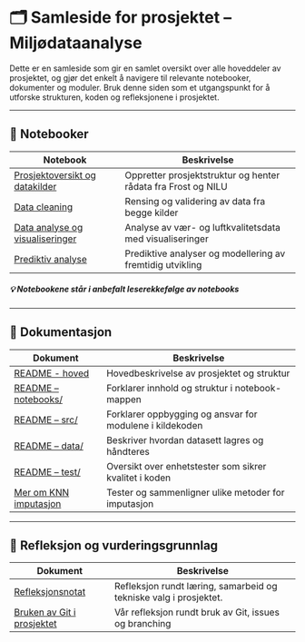 
# 🗂️ Samleside for prosjektet – Miljødataanalyse

Dette er en samleside som gir en samlet oversikt over alle hoveddeler av prosjektet, og gjør det enkelt å navigere til relevante notebooker, dokumenter og moduler. Bruk denne siden som et utgangspunkt for å utforske strukturen, koden og refleksjonene i prosjektet.

---

## 📓 Notebooker

| Notebook | Beskrivelse |
|---------|-------------|
| [Prosjektoversikt og datakilder](../notebooks/00_project_setup.ipynb) | Oppretter prosjektstruktur og henter rådata fra Frost og NILU |
| [Data cleaning](../notebooks/01_data_cleaning.ipynb) | Rensing og validering av data fra begge kilder |
| [Data analyse og visualiseringer](../notebooks/02_data_analysis_and_visualisation.ipynb) | Analyse av vær- og luftkvalitetsdata med visualiseringer |
| [Prediktiv analyse](../notebooks/03_predictive_analysis.ipynb) | Prediktive analyser og modellering av fremtidig utvikling |

##### 💡 Notebookene står i anbefalt leserekkefølge av notebooks

---

## 📁 Dokumentasjon

| Dokument | Beskrivelse |
|----------|-------------|
| [README - hoved](../README.md) | Hovedbeskrivelse av prosjektet og struktur |
| [README – notebooks/](../notebooks/README.md) | Forklarer innhold og struktur i notebook-mappen |
| [README – src/](../src/README.md) | Forklarer oppbygging og ansvar for modulene i kildekoden |
| [README – data/](../data/README.md) | Beskriver hvordan datasett lagres og håndteres |
| [README – test/](../test/README.md) | Oversikt over enhetstester som sikrer kvalitet i koden |
| [Mer om KNN imputasjon](../notebooks/KNN_imputation.ipynb) | Tester og sammenligner ulike metoder for imputasjon |

---

## 🧪 Refleksjon og vurderingsgrunnlag

| Dokument | Beskrivelse |
|----------|-------------|
| [Refleksjonsnotat](refleksjonsnotat.md) | Refleksjon rundt læring, samarbeid og tekniske valg i prosjektet. |
| [Bruken av Git i prosjektet](git_bruk.md) | Vår refleksjon rundt bruk av Git, issues og branching |








